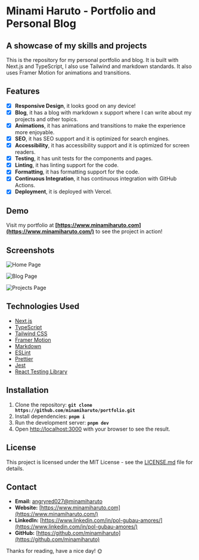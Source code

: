 # **Minami Haruto - Portfolio and Personal Blog**

## A showcase of my skills and projects

This is the repository for my personal portfolio and blog. It is built with Next.js and TypeScript, I also use Tailwind and markdown standards. It also uses Framer Motion for animations and transitions.

## **Features**

- [x] **Responsive Design**, it looks good on any device!
- [x] **Blog**, it has a blog with markdown x support where I can write about my projects and other topics.
- [x] **Animations**, it has animations and transitions to make the experience more enjoyable.
- [x] **SEO**, it has SEO support and it is optimized for search engines.
- [x] **Accessibility**, it has accessibility support and it is optimized for screen readers.
- [x] **Testing**, it has unit tests for the components and pages.
- [x] **Linting**, it has linting support for the code.
- [x] **Formatting**, it has formatting support for the code.
- [x] **Continuous Integration**, it has continuous integration with GitHub Actions.
- [x] **Deployment**, it is deployed with Vercel.

## **Demo**

Visit my portfolio at **[https://www.minamiharuto.com](https://www.minamiharuto.com/)** to see the project in action!

## **Screenshots**

![Home Page](https://www.minamiharuto.com/brand/thumbnail.png)

![Blog Page](https://www.minamiharuto.com/brand/thumbnail-blog.png)

![Projects Page](https://www.minamiharuto.com/brand/thumbnail-projects.png)

## **Technologies Used**

- [Next.js](https://nextjs.org/)
- [TypeScript](https://www.typescriptlang.org/)
- [Tailwind CSS](https://tailwindcss.com/)
- [Framer Motion](https://www.framer.com/motion/)
- [Markdown](https://www.markdownguide.org/)
- [ESLint](https://eslint.org/)
- [Prettier](https://prettier.io/)
- [Jest](https://jestjs.io/)
- [React Testing Library](https://testing-library.com/docs/react-testing-library/intro/)

## **Installation**

1. Clone the repository: **`git clone https://github.com/minamiharuto/portfolio.git`**
2. Install dependencies: **`pnpm i`**
3. Run the development server: **`pnpm dev`**
4. Open [http://localhost:3000](http://localhost:3000) with your browser to see the result.

## **License**

This project is licensed under the MIT License - see the [LICENSE.md](https://github.com/minamiharuto/portfolio/blob/main/LICENSE.txt) file for details.

## **Contact**

- **Email:** [angryred027@minamiharuto](angryred027@minamiharuto)
- **Website:** [https://www.minamiharuto.com](https://www.minamiharuto.com/)
- **LinkedIn:** [https://www.linkedin.com/in/pol-gubau-amores/](https://www.linkedin.com/in/pol-gubau-amores/)
- **GitHub:** [https://github.com/minamiharuto](https://github.com/minamiharuto)

Thanks for reading, have a nice day! 🌞
